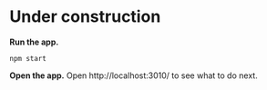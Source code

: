 # Under construction

**Run the app.**

  ```
  npm start
  ```

**Open the app.** Open http://localhost:3010/ to see what to do next.
